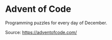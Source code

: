 # Advent of Code

Programming puzzles for every day of December.

Source: https://adventofcode.com/
